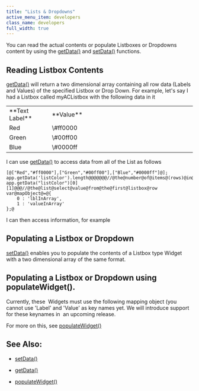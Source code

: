 ```yaml
---
title: "Lists & Dropdowns"
active_menu_item: developers
class_name: developers
full_width: true
---
```



You can read the actual contents or populate Listboxes or Dropdowns content by using the [getData()](../../../../client-api/widget-data-state-manipulation/getdata) and [setData()](../../../../client-api/widget-data-state-manipulation/setdata) functions.

## Reading Listbox Contents

[getData()](../../../../client-api/widget-data-state-manipulation/getdata) will return a two dimensional array containing all row data (Labels and Values) of the specified Listbox or Drop Down. For example, let's say I had a Listbox called myACListbox with the following data in it

<table>
<tr>
<td width="97">
**Text Label**

</td>
<td width="16">
</td>
<td width="767">
**Value**

</td>
</tr>
<tr>
<td width="97">
Red

</td>
<td width="16">
</td>
<td width="767">
\#ff0000

</td>
</tr>
<tr>
<td width="97">
Green

</td>
<td width="16">
</td>
<td width="767">
\#00ff00

</td>
</tr>
<tr>
<td width="97">
Blue

</td>
<td width="16">
</td>
<td width="767">
\#0000ff

</td>
</tr>
</table>

I can use [getData()](../../../../client-api/widget-data-state-manipulation/getdata) to access data from all of the List as follows

    [@["Red","#ff0000"],["Green","#00ff00"],["Blue","#0000ff"]@];
    app.getData('listColor').length@@@@@@@//@the@number@of@items@(rows)@in@the@listbox
    app.getData("listColor")[0][1]@@@//@the@list@select@value@from@the@first@listbox@row
    var@mapObject@=@{
        0 : 'lblInArray',
        1 : 'valueInArray'
    };@
   

I can then access information, for example

## Populating a Listbox or Dropdown

[setData()](../../../../client-api/widget-data-state-manipulation/setdata) enables you to populate the contents of a Listbox type Widget with a two dimensional array of the same format.

## Populating a Listbox or Dropdown using populateWidget().

Currently, these  Widgets must use the following mapping object (you cannot use 'Label' and 'Value' as key names yet. We will introduce support for these keynames in  an upcoming release.

For more on this, see [populateWidget()](../../../../client-api/widget-data-state-manipulation/populatewidget/)

## See Also:

 - [setData()](../../../../client-api/widget-data-state-manipulation/setdata)

 - [getData()](../../../../client-api/widget-data-state-manipulation/getdata)

 - [populateWidget()](../../../../client-api/widget-data-state-manipulation/populatewidget/)

